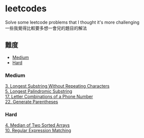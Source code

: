 # leetcodes
Solve some leetcode problems that I thought it's more challenging   
一些我覺得比較要多想一會兒的題目的解法

## 難度

+ [Medium](#Medium)  
+ [Hard](#Hard)  

### Medium
[3. Longest Substring Without Repeating Characters](https://github.com/fhsi5794/leetcodes/tree/master//03_Longest_Substring_Without_Repeating_Characters)  
[5. Longest Palindromic Substring ](https://github.com/fhsi5794/leetcodes/tree/master//05_Longest_Palindromic_Substring)  
[17. Letter Combinations of a Phone Number](https://github.com/fhsi5794/leetcodes/tree/master/17_Letter_Combinations_of_a_Phone_Number)   
[22. Generate Parentheses ](https://github.com/fhsi5794/leetcodes/tree/master/22_Generate_Parentheses)

### Hard
[4. Median of Two Sorted Arrays](https://github.com/fhsi5794/leetcodes/tree/master//04_Median_of_Two_Sorted%20Arrays)  
[10. Regular Expression Matching](https://github.com/fhsi5794/leetcodes/tree/master//10_Regular_Expression_Matching)  
